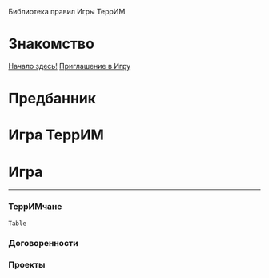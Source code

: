 
Библиотека правил Игры ТеррИМ



# Знакомство

[Начало здесь!](0.%20Знакомство/Начало%20здесь!.md)
[Приглашение в Игру](0.%20Знакомство/Приглашение%20в%20Игру.md)


# Предбанник



# Игра ТеррИМ




# Игра
---

### ТеррИМчане

``` dataview
Table

```

### Договоренности


### Проекты
